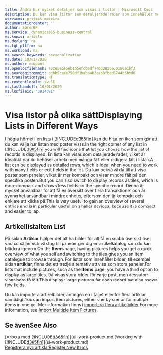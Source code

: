 ```yaml
---
title: Ändra hur mycket detaljer som visas i listor | Microsoft Docs
description: Du kan visa listor som detaljerade rader som innehåller mer information eller som paneler som är lätta att skanna och kan innehålla miniatyrbilder.
services: project-madeira
documentationcenter: ''
author: SorenGP
ms.service: dynamics365-business-central
ms.topic: article
ms.devlang: na
ms.tgt_pltfrm: na
ms.workload: na
ms.search.keywords: personalization
ms.date: 10/01/2020
ms.author: edupont
ms.openlocfilehash: 702e5e565eb1b5efcbadf74dd3856e60186a1bf3
ms.sourcegitcommit: ddbb5cede750df1baba4b3eab8fbed6744b5b9d6
ms.translationtype: HT
ms.contentlocale: sv-SE
ms.lasthandoff: 10/01/2020
ms.locfileid: "3914391"
---
```

# <a name="displaying-lists-in-different-ways"></a><span data-ttu-id="fafc9-103">Visa listor på olika sätt</span><span class="sxs-lookup"><span data-stu-id="fafc9-103">Displaying Lists in Different Ways</span></span>
<span data-ttu-id="fafc9-104">I högra hörnet i en lista i [!INCLUDE[d365fin](includes/d365fin_md.md)] kan du hitta en ikon som gör att du kan välja hur listan med poster visas.</span><span class="sxs-lookup"><span data-stu-id="fafc9-104">In the right corner of any list in [!INCLUDE[d365fin](includes/d365fin_md.md)] you will find icons that let you choose how the list of records is displayed.</span></span> <span data-ttu-id="fafc9-105">En lista kan visas som detaljerade rader, vilket är idealiskt när du behöver arbeta med många fält eller redigera fält i listan.</span><span class="sxs-lookup"><span data-stu-id="fafc9-105">A list can be displayed as detailed rows, which is ideal when you need to work with many fields or edit fields in the list.</span></span> <span data-ttu-id="fafc9-106">Du kan också växla till att visa poster som paneler, vilket är mer kompakt och visar mindre fält på den specifika posten.</span><span class="sxs-lookup"><span data-stu-id="fafc9-106">But you can also switch to display records as tiles, which is more compact and shows less fields on the specific record.</span></span> <span data-ttu-id="fafc9-107">Denna är mycket användbar för att få en översikt över flera transaktioner och är i synnerhet användbar i mindre enheter, eftersom den är kompakt och enklare att klicka på.</span><span class="sxs-lookup"><span data-stu-id="fafc9-107">This is very useful to gain an overview of several entries and is in particular useful on smaller devices, because it is compact and easier to tap.</span></span>

## <a name="item-list"></a><span data-ttu-id="fafc9-108">Artikellista</span><span class="sxs-lookup"><span data-stu-id="fafc9-108">Item List</span></span>
<span data-ttu-id="fafc9-109">På sidan **Artiklar** hjälper det att ha bilder för att få en snabb översikt över vad du säljer och växling till paneler ger dig en artikelkatalog som du kan bläddra igenom.</span><span class="sxs-lookup"><span data-stu-id="fafc9-109">On the **Items** page, having pictures helps you get a quick overview of what you sell and switching to the tiles gives you an item catalogue to browse through.</span></span> <span data-ttu-id="fafc9-110">För listor som innehåller bilder, till exempel sidan **artiklar**, finns det ett tredje alternativ att visa som stora paneler.</span><span class="sxs-lookup"><span data-stu-id="fafc9-110">For lists that include pictures, such as the **Items** page, you have a third option to display as large tiles.</span></span> <span data-ttu-id="fafc9-111">Då visas stora bilder för varje post, men dessutom visas bara få fält.</span><span class="sxs-lookup"><span data-stu-id="fafc9-111">This displays large pictures for each record but also shows few fields.</span></span>

<span data-ttu-id="fafc9-112">Du kan importera artikelbilder, antingen en i taget eller för flera artiklar samtidigt.</span><span class="sxs-lookup"><span data-stu-id="fafc9-112">You can import item pictures, either one by one or for multiple items in one go.</span></span> <span data-ttu-id="fafc9-113">Mer information finns i [importera flera artikelbilder](inventory-how-import-item-pictures.md).</span><span class="sxs-lookup"><span data-stu-id="fafc9-113">For more information, see [Import Multiple Item Pictures](inventory-how-import-item-pictures.md).</span></span>  

## <a name="see-also"></a><span data-ttu-id="fafc9-114">Se även</span><span class="sxs-lookup"><span data-stu-id="fafc9-114">See Also</span></span>
<span data-ttu-id="fafc9-115">[Arbeta med [!INCLUDE[d365fin](includes/d365fin_md.md)]](ui-work-product.md)</span><span class="sxs-lookup"><span data-stu-id="fafc9-115">[Working with [!INCLUDE[d365fin](includes/d365fin_md.md)]](ui-work-product.md)</span></span>  
[<span data-ttu-id="fafc9-116">Registrera nya artiklar</span><span class="sxs-lookup"><span data-stu-id="fafc9-116">Register New Items</span></span>](inventory-how-register-new-items.md)  

